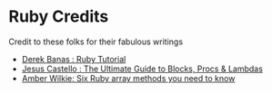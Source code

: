 # Ruby Credits

Credit to these folks for their fabulous writings

* [Derek Banas : Ruby Tutorial](http://www.newthinktank.com/2015/02/ruby-programming-tutorial/)
* [Jesus Castello : The Ultimate Guide to Blocks, Procs & Lambdas](http://www.rubyguides.com/2016/02/ruby-procs-and-lambdas/)
* [Amber Wilkie: Six Ruby array methods you need to know](https://medium.freecodecamp.org/six-ruby-array-methods-you-need-to-know-5f81c1e268ce)
